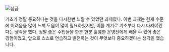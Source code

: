 ![심금](https://github.com/Hongseongjun-dev/fe-final-gallery-project/assets/129278491/f80c900e-ec7d-4fa9-bd62-72fb61da50a2)

기초가 정말 중요하다는 것을 다시한번 느낄 수 있었던 과제였다.
이번 과제는 현재 수준에 어려움을 많이 느껴 도움이 많이 필요하였지만, 이를 계기로 기초부터 다시 다져야겠다는 생각을 했다.
정말 좋은 수업들을 한분 한분 훌륭한 운영진에게 배울 수 있어 좋은 경험이었고, 앞으로 스스로 연습하고 발전하는 것이 무엇보다 중요하겠다는 생각을 했습니다.
